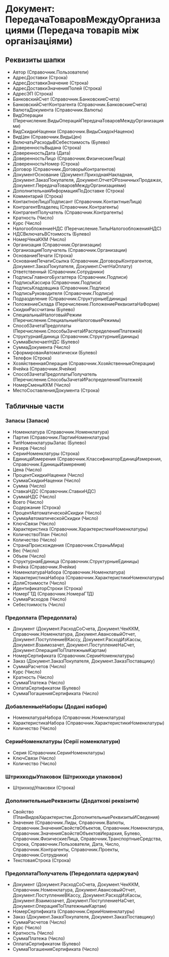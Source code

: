 ﻿# Документ: ПередачаТоваровМеждуОрганизациями (Передача товарів між організаціями)

## Реквизиты шапки

- Автор (Справочник.Пользователи)
- АдресДоставки (Строка)
- АдресДоставкиЗначение (Строка)
- АдресДоставкиЗначенияПолей (Строка)
- АдресЭП (Строка)
- БанковскийСчет (Справочник.БанковскиеСчета)
- БанковскийСчетКонтрагента (Справочник.БанковскиеСчета)
- ВалютаДокумента (Справочник.Валюты)
- ВидОперации (Перечисление.ВидыОперацийПередачаТоваровМеждуОрганизациями)
- ВидСкидкиНаценки (Справочник.ВидыСкидокНаценок)
- ВидЦен (Справочник.ВидыЦен)
- ВключатьРасходыВСебестоимость (Булево)
- ДоверенностьВыдана (Строка)
- ДоверенностьДата (Дата)
- ДоверенностьЛицо (Справочник.ФизическиеЛица)
- ДоверенностьНомер (Строка)
- Договор (Справочник.ДоговорыКонтрагентов)
- ДокументОснование (Документ.ПриходнаяНакладная, Документ.ЗаказПокупателя, Документ.ОтчетОРозничныхПродажах, Документ.ПередачаТоваровМеждуОрганизациями)
- ДополнительнаяИнформацияПоДоставке (Строка)
- Комментарий (Строка)
- КонтактноеЛицоПодписант (Справочник.КонтактныеЛица)
- КонтрагентВладелец (Справочник.Контрагенты)
- КонтрагентПолучатель (Справочник.Контрагенты)
- Кратность (Число)
- Курс (Число)
- НалогообложениеНДС (Перечисление.ТипыНалогообложенияНДС)
- НДСВключатьВСтоимость (Булево)
- НомерЧекаККМ (Число)
- Организация (Справочник.Организации)
- ОрганизацияПолучатель (Справочник.Организации)
- ОснованиеПечати (Строка)
- ОснованиеПечатиСсылка (Справочник.ДоговорыКонтрагентов, Документ.ЗаказПокупателя, Документ.СчетНаОплату)
- Ответственный (Справочник.Сотрудники)
- ПодписьГлавногоБухгалтера (Справочник.Подписи)
- ПодписьКассира (Справочник.Подписи)
- ПодписьКладовщика (Справочник.Подписи)
- ПодписьРуководителя (Справочник.Подписи)
- Подразделение (Справочник.СтруктурныеЕдиницы)
- ПоложениеСклада (Перечисление.ПоложениеРеквизитаНаФорме)
- СкидкиРассчитаны (Булево)
- СпециальныйНалоговыйРежим (Перечисление.СпециальныеНалоговыеРежимы)
- СпособЗачетаПредоплаты (Перечисление.СпособыЗачетаИРаспределенияПлатежей)
- СтруктурнаяЕдиница (Справочник.СтруктурныеЕдиницы)
- СуммаВключаетНДС (Булево)
- СуммаДокумента (Число)
- СформированАвтоматически (Булево)
- Телефон (Строка)
- ХозяйственнаяОперация (Справочник.ХозяйственныеОперации)
- Ячейка (Справочник.Ячейки)
- СпособЗачетаПредоплатыПолучатель (Перечисление.СпособыЗачетаИРаспределенияПлатежей)
- НомерСменыККМ (Число)
- МестоСоставленияДокумента (Строка)

## Табличные части

### Запасы (Запаси)

- Номенклатура (Справочник.Номенклатура)
- Партия (Справочник.ПартииНоменклатуры)
- ТипНоменклатурыЗапас (Булево)
- Резерв (Число)
- СерииНоменклатуры (Строка)
- ЕдиницаИзмерения (Справочник.КлассификаторЕдиницИзмерения, Справочник.ЕдиницыИзмерения)
- Цена (Число)
- ПроцентСкидкиНаценки (Число)
- СуммаСкидкиНаценки (Число)
- Сумма (Число)
- СтавкаНДС (Справочник.СтавкиНДС)
- СуммаНДС (Число)
- Всего (Число)
- Содержание (Строка)
- ПроцентАвтоматическойСкидки (Число)
- СуммаАвтоматическойСкидки (Число)
- КлючСвязи (Число)
- Характеристика (Справочник.ХарактеристикиНоменклатуры)
- КоличествоПлан (Число)
- Количество (Число)
- СтранаПроисхождения (Справочник.СтраныМира)
- Вес (Число)
- Объем (Число)
- СтруктурнаяЕдиница (Справочник.СтруктурныеЕдиницы)
- Ячейка (Справочник.Ячейки)
- НоменклатураНабора (Справочник.Номенклатура)
- ХарактеристикаНабора (Справочник.ХарактеристикиНоменклатуры)
- ДоляСтоимости (Число)
- ИдентификаторСтроки (Строка)
- НомерГТД (Справочник.НомераГТД)
- СуммаРасходов (Число)
- Себестоимость (Число)

### Предоплата (Передоплата)

- Документ (Документ.РасходСоСчета, Документ.ЧекККМ, Справочник.Номенклатура, Документ.АвансовыйОтчет, Документ.ПоступлениеВКассу, Документ.РасходИзКассы, Документ.Взаимозачет, Документ.ПоступлениеНаСчет, Документ.ОперацияПоПлатежнымКартам)
- НомерСертификата (Справочник.СерииНоменклатуры)
- Заказ (Документ.ЗаказПокупателя, Документ.ЗаказПоставщику)
- СуммаРасчетов (Число)
- Курс (Число)
- Кратность (Число)
- СуммаПлатежа (Число)
- ОплатаСертификатом (Булево)
- СуммаПогашенияСертификата (Число)

### ДобавленныеНаборы (Додані набори)

- НоменклатураНабора (Справочник.Номенклатура)
- ХарактеристикаНабора (Справочник.ХарактеристикиНоменклатуры)
- Количество (Число)

### СерииНоменклатуры (Серії номенклатури)

- Серия (Справочник.СерииНоменклатуры)
- КлючСвязи (Число)
- Количество (Число)

### ШтрихкодыУпаковок (Штрихкоди упаковок)

- ШтрихкодУпаковки (Строка)

### ДополнительныеРеквизиты (Додаткові реквізити)

- Свойство (ПланВидовХарактеристик.ДополнительныеРеквизитыИСведения)
- Значение (Справочник.Лиды, Справочник.Валюты, Справочник.ЗначенияСвойствОбъектов, Справочник.Номенклатура, Справочник.ЗначенияСвойствОбъектовИерархия, Булево, Справочник.ФизическиеЛица, Справочник.ТранспортныеСредства, Строка, Справочник.Пользователи, Дата, Число, Справочник.Контрагенты, Справочник.Проекты, Справочник.Сотрудники)
- ТекстоваяСтрока (Строка)

### ПредоплатаПолучатель (Передоплата одержувач)

- Документ (Документ.РасходСоСчета, Документ.ЧекККМ, Справочник.Номенклатура, Документ.АвансовыйОтчет, Документ.ПоступлениеВКассу, Документ.РасходИзКассы, Документ.Взаимозачет, Документ.ПоступлениеНаСчет, Документ.ОперацияПоПлатежнымКартам)
- НомерСертификата (Справочник.СерииНоменклатуры)
- Заказ (Документ.ЗаказПокупателя, Документ.ЗаказПоставщику)
- СуммаРасчетов (Число)
- Курс (Число)
- Кратность (Число)
- СуммаПлатежа (Число)
- ОплатаСертификатом (Булево)
- СуммаПогашенияСертификата (Число)

